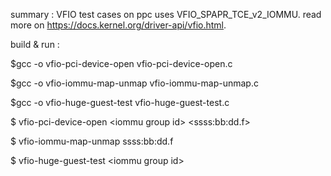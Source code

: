 summary :
VFIO test cases on ppc uses VFIO_SPAPR_TCE_v2_IOMMU.
read more on https://docs.kernel.org/driver-api/vfio.html.

build & run :

$gcc -o vfio-pci-device-open vfio-pci-device-open.c

$gcc -o vfio-iommu-map-unmap vfio-iommu-map-unmap.c

$gcc -o vfio-huge-guest-test vfio-huge-guest-test.c

$ vfio-pci-device-open \<iommu group id\> \<ssss:bb:dd.f\>

$ vfio-iommu-map-unmap ssss:bb:dd.f 

$ vfio-huge-guest-test \<iommu group id\> 

